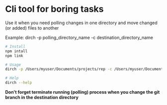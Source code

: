# Cli tool for boring tasks

Use it when you need polling changes in one directory and move changed (or added) files to another

Example: dirch -p polling_directory_name -c destination_directory_name

``` bash
# Install
npm intall
npm link

# Usage
dirch -p /Users/myuser/Documents/projects/rep -c /Users/myuser/Documents/projects/gitrep

# Help
dirch --help
```
**Don't forget terminate running (polling) process when you change the git branch in the destination directory**